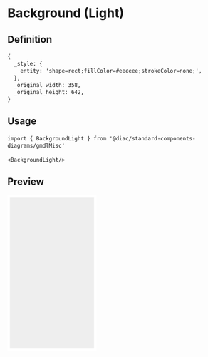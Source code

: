 # Background (Light)

## Definition

```
{
  _style: { 
    entity: 'shape=rect;fillColor=#eeeeee;strokeColor=none;',
  },
  _original_width: 358,
  _original_height: 642,
}
```

## Usage

```
import { BackgroundLight } from '@diac/standard-components-diagrams/gmdlMisc'

<BackgroundLight/>
```

## Preview

<img src="./background-light.png" width="200"/>

